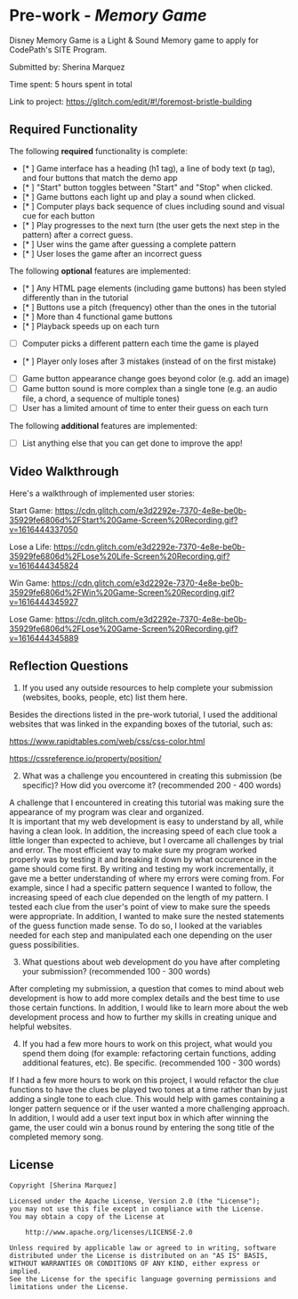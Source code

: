 # Pre-work - *Memory Game*

Disney Memory Game is a Light & Sound Memory game to apply for CodePath's SITE Program. 

Submitted by: Sherina Marquez

Time spent: 5 hours spent in total

Link to project: https://glitch.com/edit/#!/foremost-bristle-building

## Required Functionality

The following **required** functionality is complete:

* [* ] Game interface has a heading (h1 tag), a line of body text (p tag), and four buttons that match the demo app
* [* ] "Start" button toggles between "Start" and "Stop" when clicked. 
* [* ] Game buttons each light up and play a sound when clicked. 
* [* ] Computer plays back sequence of clues including sound and visual cue for each button
* [* ] Play progresses to the next turn (the user gets the next step in the pattern) after a correct guess. 
* [* ] User wins the game after guessing a complete pattern
* [* ] User loses the game after an incorrect guess

The following **optional** features are implemented:

* [* ] Any HTML page elements (including game buttons) has been styled differently than in the tutorial
* [* ] Buttons use a pitch (frequency) other than the ones in the tutorial
* [* ] More than 4 functional game buttons
* [* ] Playback speeds up on each turn
* [ ] Computer picks a different pattern each time the game is played
* [* ] Player only loses after 3 mistakes (instead of on the first mistake)
* [ ] Game button appearance change goes beyond color (e.g. add an image)
* [ ] Game button sound is more complex than a single tone (e.g. an audio file, a chord, a sequence of multiple tones)
* [ ] User has a limited amount of time to enter their guess on each turn

The following **additional** features are implemented:

- [ ] List anything else that you can get done to improve the app!

## Video Walkthrough

Here's a walkthrough of implemented user stories:

Start Game:
https://cdn.glitch.com/e3d2292e-7370-4e8e-be0b-35929fe6806d%2FStart%20Game-Screen%20Recording.gif?v=1616444337050

Lose a Life:
https://cdn.glitch.com/e3d2292e-7370-4e8e-be0b-35929fe6806d%2FLose%20Life-Screen%20Recording.gif?v=1616444345824

Win Game:
https://cdn.glitch.com/e3d2292e-7370-4e8e-be0b-35929fe6806d%2FWin%20Game-Screen%20Recording.gif?v=1616444345927

Lose Game:
https://cdn.glitch.com/e3d2292e-7370-4e8e-be0b-35929fe6806d%2FLose%20Game-Screen%20Recording.gif?v=1616444345889


## Reflection Questions
1. If you used any outside resources to help complete your submission (websites, books, people, etc) list them here. 

Besides the directions listed in the pre-work tutorial, 
I used the additional websites that was linked in the expanding boxes of the tutorial, such as:

https://www.rapidtables.com/web/css/css-color.html

https://cssreference.io/property/position/

2. What was a challenge you encountered in creating this submission (be specific)? How did you overcome it? (recommended 200 - 400 words) 

A challenge that I encountered in creating this tutorial was making sure the appearance of my program was clear and organized.  
It is important that my web development is easy to understand by all, while having a clean look.  In addition, the increasing 
speed of each clue took a little longer than expected to achieve, but I overcame all challenges by trial and error.  The most 
efficient way to make sure my program worked properly was by testing it and breaking it down by what occurence in the game should 
come first.  By writing and testing my work incrementally, it gave me a better understanding of where my errors were coming from. 
For example, since I had a specific pattern sequence I wanted to follow, the increasing speed of each clue depended on the length 
of my pattern.  I tested each clue from the user's point of view to make sure the speeds were appropriate.  In addition, I wanted 
to make sure the nested statements of the guess function made sense.  To do so, I looked at the variables needed for each step and 
manipulated each one depending on the user guess possibilities. 

3. What questions about web development do you have after completing your submission? (recommended 100 - 300 words) 

After completing my submission, a question that comes to mind about web development is how to add more complex details and 
the best time to use those certain functions.  In addition, I would like to learn more about the web development process and how 
to further my skills in creating unique and helpful websites.

4. If you had a few more hours to work on this project, what would you spend them doing (for example: refactoring certain functions, adding additional features, etc). Be specific. (recommended 100 - 300 words) 

If I had a few more hours to work on this project, I would refactor the clue functions to have the clues be played two tones at a 
time rather than by just adding a single tone to each clue.  This would help with games containing a longer pattern sequence or if 
the user wanted a more challenging approach. In addition, I would add a user text input box in which after winning the game, the user 
could win a bonus round by entering the song title of the completed memory song.


## License

    Copyright [Sherina Marquez]

    Licensed under the Apache License, Version 2.0 (the "License");
    you may not use this file except in compliance with the License.
    You may obtain a copy of the License at

        http://www.apache.org/licenses/LICENSE-2.0

    Unless required by applicable law or agreed to in writing, software
    distributed under the License is distributed on an "AS IS" BASIS,
    WITHOUT WARRANTIES OR CONDITIONS OF ANY KIND, either express or implied.
    See the License for the specific language governing permissions and
    limitations under the License.